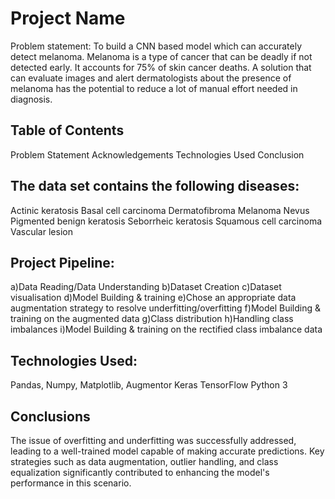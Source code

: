 # Project Name
Problem statement: To build a CNN based model which can accurately detect melanoma. Melanoma is a type of cancer that can be deadly if not detected early. It accounts for 75% of skin cancer deaths. A solution that can evaluate images and alert dermatologists about the presence of melanoma has the potential to reduce a lot of manual effort needed in diagnosis.

## Table of Contents
Problem Statement
Acknowledgements
Technologies Used
Conclusion

## The data set contains the following diseases:
Actinic keratosis
Basal cell carcinoma
Dermatofibroma
Melanoma
Nevus
Pigmented benign keratosis
Seborrheic keratosis
Squamous cell carcinoma
Vascular lesion

## Project Pipeline:
a)Data Reading/Data Understanding
b)Dataset Creation
c)Dataset visualisation
d)Model Building & training
e)Chose an appropriate data augmentation strategy to resolve underfitting/overfitting
f)Model Building & training on the augmented data
g)Class distribution
h)Handling class imbalances
i)Model Building & training on the rectified class imbalance data

## Technologies Used: 
Pandas, Numpy, Matplotlib,
Augmentor
Keras
TensorFlow
Python 3

## Conclusions
The issue of overfitting and underfitting was successfully addressed, leading to a well-trained model capable of making accurate predictions. Key strategies such as data augmentation, outlier handling, and class equalization significantly contributed to enhancing the model's performance in this scenario.

